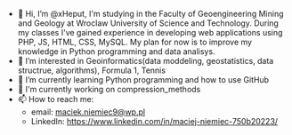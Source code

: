 - 👋 Hi, I’m @xHeput, I'm studying in the Faculty of Geoengineering Mining and Geology at Wroclaw University of Science and Technology.
  During my classes I've gained experience in developing web applications using PHP, JS, HTML, CSS, MySQL. My plan for now is to
  improve my knowledge in Python programming and data analisys.
- 👀 I’m interested in Geoinformatics(data moddeling, geostatistics, data structrue, algorithms), Formula 1, Tennis
- 🌱 I’m currently learning Python programming and how to use GitHub
- 🔭 I'm currently working on compression_methods
- 📫 How to reach me: 
  - email: maciek.niemiec9@wp.pl
  - LinkedIn: https://www.linkedin.com/in/maciej-niemiec-750b20223/
